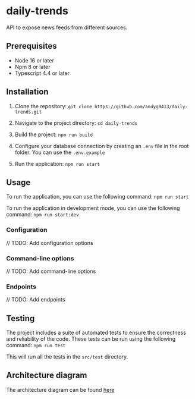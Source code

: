 # daily-trends

API to expose news feeds from different sources.

## Prerequisites

- Node 16 or later
- Npm 8 or later
- Typescript 4.4 or later

## Installation

1. Clone the repository:
   `git clone https://github.com/andyg9413/daily-trends.git`

2. Navigate to the project directory:
   `cd daily-trends`

3. Build the project:
   `npm run build`

4. Configure your database connection by creating an `.env` file in the root folder. You can use the `.env.example`

5. Run the application:
   `npm run start`

## Usage

To run the application, you can use the following command:
`npm run start`

To run the application in development mode, you can use the following command:
`npm run start:dev`

### Configuration

// TODO: Add configuration options

### Command-line options
// TODO: Add command-line options

### Endpoints
// TODO: Add endpoints

## Testing

The project includes a suite of automated tests to ensure the correctness and reliability of the code. These tests can
be run using the following command:
`npm run test`

This will run all the tests in the `src/test` directory.

## Architecture diagram

The architecture diagram can be found [here](https://viewer.diagrams.net/?tags=%7B%7D&highlight=0000ff&edit=_blank&layers=1&nav=1&title=DailyTrends.drawio#R7V1bc5s4FP41fgyjC%2BLy2MRJNzvNbrbe6W6fdoit2EyxcTG59devZCQMkrAxBuxc8ExrDiCjcz6dm46UAb6YP39OguXsJp7QaIDA5HmAhwOEoO8B9h%2BnvAgKcHFGmSbhRNA2hFH4i8obBfUhnNBV6cY0jqM0XJaJ43ixoOO0RAuSJH4q33YfR%2BVfXQZTqhFG4yDSqf%2BEk3SWUT3kbui%2F0XA6k78MHT%2B7cheMf0yT%2BGEhfm8RL2h2ZR7IZkQfV7NgEj8VSPhygC%2BSOE6zb%2FPnCxpxvkqOZc9dVVzNXzmhi7TOAw4FY29sgzviugD4%2BAx6WROPQfQg%2BCDeNH2RjOF9W%2Bq%2FVBZHcCdvF119pElKnwu3ijf6TOM5TZMXdou4ShzxiEAOEadPGykgia5ZUQJYEAMh%2BWne9IYF7IvgQl2OwN0cYWJc8q8cYzQZ4PP7eJGOxHXIzlfLYBwupn%2FHS04AjMIYJFEFEc4IOZyQnRFu41WYhvGCkSJ6z66cz9J5JNpcI4zy1%2Bbt5UjiJ%2BN4Ho7F9yi4o9F5DsmLOIrZGw7XoGSPpUn8I8c3FK9%2BFczDiHP%2FG00mwSKQPcrG6Pr9gyic8vcaM%2Fmvu6wDohpcu6FwJFkTTdZXlDKeLRibooj1s13JE6AIHrrvXfDiqldWAbauAiBEOizcFlDx9a%2Fr6Or%2BcpjEv76Obn%2FdDb%2F%2BvjpDGjDGOShWGipYJxWZZexWZHAfRpFC0rjLWRYyo%2FRJXJiHkwn%2FmfOnWZjSEUMX%2F80nZoM1ZHQiGFgWzBnWBOMYhmsno9VxNcbTCTPh4lRwtMyTgkgYV5KXfzndQsSWhO%2BMcAYsAJCk3NIkZC%2FLpbFuYhKsZuv2YI1BFiTpVci7tH6ULiafuGfCTuMlXWSU8vXiUKs5ItdvOXzO2%2BBnL5UYEOZsFT8kY1rBWSykyl5%2FStNtw0KMC873rehJaBSk4WPZtTKhQTx6G4fshXPUOb5jMWDlByqB0HEdy%2FfLbWavLppRQJa%2FV0PcAQ13dUBGPFwEGbAgIm8CY%2FQ5TLMuOgCLc95DyEaRL843j%2FKT4pNq15shVnppRcRWwro9tB5kU%2FBux7IgTCHuSj%2Bgkm87e1vQ3cSguyXtwCFMyoYDAcUkZOLVBqzWDlR9A62l9oa%2BUWy6j3ib0BXjerD22BD4ErwYPMVT9QlkeFPfA4BuWQD5edE7Qx15AUaRQHyQJ3B62jbXqDDzTIRGBczMkb01asEG%2Bb5ig5Dn7dLuJvvUTEkjcmJuhUfUTINvkWZqiQClKadfrQSdd2VN1BSRGvjVtyb%2BjpY6llueHnuXcvNVk9BYblpLXctNdwOG8TwI36MD4INjOwDoBNLW%2BSPSLzUkrXJaKZepmopWsiO4Rnjx2vPWkjih98FDlJrTmoXxtLmvpiPGz%2FWHa6RAt6N0v%2Fx3Z5gxvqTuR6xo8hiO6etJcx7KfHnVtohd%2FLjaeLax5eDCx9YlhZDlERfaSP5rdyQ4qHsSfPJilEmv5bF%2F9JkLSRwwo7I%2Bdg5%2Bduf9%2Bmg2%2FIs%2F1IMCEFddZLmo8MFlZxVbuHToZphFNMDffKAOUNexoA9s15H%2FdoRPfFi6%2FuSC9Oau9oE%2BtO94JRRgv6ET7St%2BnNNzJg17ByGikNcAoDSBAyxejPEWcuuVIGtn%2Fgb3BFmiRGt2U8gSW4Fsz2kW7GtG9iZeTOPheaWBHb9EIQNwgiu8mQKi7zKof7nLCTky%2F3xIWTO5bRbwIe1EdI4a0HmGgA6Y3NDOIjob7Q5f3m5eBGqMbZwY0ZvqeIjYeuA5DNLgPeRFPFhmPfCPnRixDzOxp2kruc2HFoC5E5DZfILhDmu631zGyU5TuKihcnChb7lljHqwX%2B0gu%2FIWAYnVAg8XNQHkZvbPhoNyOcX%2Bk3%2B1HMitvuFuJ9LvZxiwcMWSRX%2FSUSENR4Lj23pbqN%2BRUKOwuOuctYfLmoUYHL%2BKgr6uLBauwZaPvHWveWtS3xU6Im70gCGhSy7QOAlfe%2FJ6DwlIBWf5vmfnH1Ia5rKcuSAtV0l2kx6dVMNUFc9cf5Xie2lZAXwkrzvWAhKDmLlA%2FuYogxCagiNs0BleZ8GRreHuegO6a86e%2B%2BBj6uS1oq%2Fs2mAD2kwzq22gzX1eLqMoWMKz6c8f15e3Nz%2BvsGEJiR4JbUKUcRSsVlys1SAo1F0TGRiIwCOr6tsrUChFVnsKZXcsUbfyup9sG1SK9bTZ9NrZNqIm2zqLpo2Y0hWYhqnOy14UFjiGYiBjCQNS5wDaqwaqMdQ%2BQoiuQoitQD288qVD2OhuKOsUk%2BYrih4OZH5F5YsDtSF9SpUvSFeDPH645ML7iB169t7aQaBDLJsU6l7cspl1seXBTdmLrKs5euGLsfN6Quuaw%2FMDmG8PmJiXopxgQZax7%2FutP6wRkOwIIbYJ4FQCA9Wfb1qnAuVkQj4VvBbq5lCWGbUXJ5w%2FerO7mfffMP6D%2FrqJgm8P37%2BcQVsTbY2yqkFxNmtQMVt1mjNyW8upFLDtnPytWMjW%2BgSXq1aBqLmIuujDSj2Pti9G13DTF8do%2BCvEpZr2rY5LNUlVT20plWKmBJBtSjd2t4kIdDW2fGIqkTn%2Fr3Ll8HbR17aoWNlSBPW5mkgf2s1TKlv5cUCipQhYEx9aAWzlYt23nETpafsj1Cj70aesdcU0GjMlsKTJiL7F1SOnJ3ipDJU6adMUGbKQoyPD8SzcQqRgNlx6CLta44NJ%2BNWYqxakAywb2wBCjzfhEgjKy3Ew357BdRxeg4v5FgCOLj2%2Bw4BDeAbDhxjYMkIsr%2B2zPJccLkqzPdIk%2BQd9Wo0YOz%2FGeNUYN%2FinNYBVPWOiFl31PsiNyNAnTS6jZRCu3ugCwpOFB1T8YeP2OkfAh54uuozmjLvxB0B61h%2FK%2Br9TAYhhAbKGiaYVDi6WFQ2iwsGX%2ByLtWwq9NflT6SMUKxyqteex0pZIrWdomjjS1iGpKw26ThzVKP5tCiECyltpIds5LQjhY0IIqxBquqMSJnwOZHPA4wKq9UmOHFBFMFUCyUaWk2%2FZVrkxG7QAypeKZOh0SaON2QxTMB2htVae3D0mpLV9CiEzfl6hHlUxhLWVpLLRj7O92a4Rrm%2FY8tqSyjv8o12rLtW94EyVni3lj9np5o8zZBLc%2FPULfPk%2F)